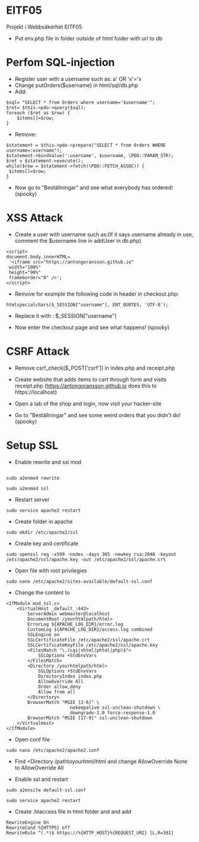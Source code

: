 # EITF05
Projekt i Webbsäkerhet EITF05

* Put env.php file in folder outside of html folder with url to db

# Perfom SQL-injection

* Register user with a username such as: a' OR 'x'='x
* Change putOrders($username) in html/sql/db.php
* Add:

```
$sql= "SELECT * from Orders where username='$username'";
$ret= $this->pdo->query($sql);
foreach ($ret as $row) {
	$items[]=$row;
}

```
* Remove:

```
$statement = $this->pdo->prepare("SELECT * from Orders WHERE username=:username");
$statement->bindValue(':username', $username, \PDO::PARAM_STR);
$ret = $statement->execute();
while($row = $statement->fetch(\PDO::FETCH_ASSOC)) {
 $items[]=$row;
}
```

* Now go to "Beställningar" and see what everybody has ordered!(spooky)

# XSS Attack

* Create a user with username such as:(If it says username already in use, comment the $username line in addUser in db.php)
```
<script>
document.body.innerHTML=
 '<iframe src="https://antongoransson.github.io"
 width="100%"
 height="90%"
 frameborder="0" />';
</script>
```
* Remove for example the following code in header in checkout.php:

```
htmlspecialchars($_SESSION["username"], ENT_QUOTES, 'UTF-8');
```
* Replace it with : $\_SESSION["username"]

* Now enter the checkout page and see what happens! (spooky)

# CSRF Attack

* Remove csrf_check($\_POST['csrf']) in index.php and receipt.php

* Create website that adds items to cart through form and visits receipt.php (https://antongoransson.github.io does this to https://localhost)

* Open a tab of the shop and login, now visit your hacker-site

* Go to "Beställningar" and see some weird orders that you didn't do! (spooky)

# Setup SSL

* Enable rewrite and ssl mod

```

sudo a2enmod rewrite

sudo a2enmod ssl

```

* Restart server

```
sudo service apache2 restart
```

* Create folder in apache

```
sudo mkdir /etc/apache2/ssl
```

* Create key and certificate

```
sudo openssl req -x509 -nodes -days 365 -newkey rsa:2048 -keyout /etc/apache2/ssl/apache.key -out /etc/apache2/ssl/apache.crt
```

* Open file with root privilegies

```
sudo nano /etc/apache2/sites-available/default-ssl.conf
```
* Change the content to

```
<IfModule mod_ssl.c>
    <VirtualHost _default_:443>
        ServerAdmin webmaster@localhost
        DocumentRoot /yourhtmlpath/html>
        ErrorLog ${APACHE_LOG_DIR}/error.log
        CustomLog ${APACHE_LOG_DIR}/access.log combined
        SSLEngine on
        SSLCertificateFile /etc/apache2/ssl/apache.crt
        SSLCertificateKeyFile /etc/apache2/ssl/apache.key
        <FilesMatch "\.(cgi|shtml|phtml|php)$">
            SSLOptions +StdEnvVars
        </FilesMatch>
        <Directory /yourhtmlpath/html>
            SSLOptions +StdEnvVars
            DirectoryIndex index.php
            AllowOverride All
            Order allow,deny
            Allow from all
        </Directory>
        BrowserMatch "MSIE [2-6]" \
                        nokeepalive ssl-unclean-shutdown \
                        downgrade-1.0 force-response-1.0
        BrowserMatch "MSIE [17-9]" ssl-unclean-shutdown
    </VirtualHost>
</IfModule>
```

* Open conf file
```
sudo nano /etc/apache2/apache2.conf
```

* Find <Directory /pathtoyourhtml/html and change AllowOverride None to AllowOverride All

* Enable ssl and restart

```
sudo a2ensite default-ssl.conf

sudo service apache2 restart

```

* Create .htaccess file in html folder and and add

```
RewriteEngine On
RewriteCond %{HTTPS} off
RewriteRule ^(.*)$ https://%{HTTP_HOST}%{REQUEST_URI} [L,R=301]
```
